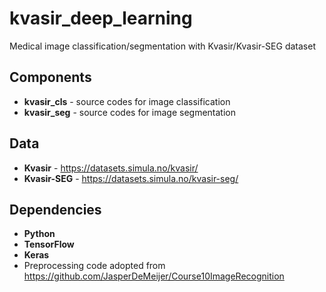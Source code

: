 # kvasir_deep_learning
Medical image classification/segmentation with Kvasir/Kvasir-SEG dataset

## Components
- **kvasir_cls** - source codes for image classification
- **kvasir_seg** - source codes for image segmentation 

## Data
- **Kvasir** - https://datasets.simula.no/kvasir/
- **Kvasir-SEG** - https://datasets.simula.no/kvasir-seg/

## Dependencies
- **Python**
- **TensorFlow**
- **Keras**
- Preprocessing code adopted from https://github.com/JasperDeMeijer/Course10ImageRecognition
